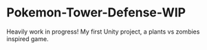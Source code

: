 # Pokemon-Tower-Defense-WIP
 Heavily work in progress! My first Unity project, a plants vs zombies inspired game.
